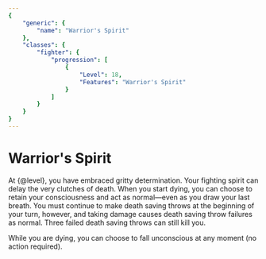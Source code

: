 ```yaml
---
{
	"generic": {
		"name": "Warrior's Spirit"
	},
	"classes": {
		"fighter": {
			"progression": [
				{
					"Level": 18,
					"Features": "Warrior's Spirit"
				}
			]
		}
	}
}
---
```

# Warrior's Spirit
At {@level}, you have embraced gritty determination.
Your fighting spirit can delay the very clutches of death.
When you start dying, you can choose to retain your consciousness and act as normal&mdash;even as you draw your last breath.
You must continue to make death saving throws at the beginning of your turn, however, and taking damage causes death saving throw failures as normal.
Three failed death saving throws can still kill you.

While you are dying, you can choose to fall unconscious at any moment (no action required).
